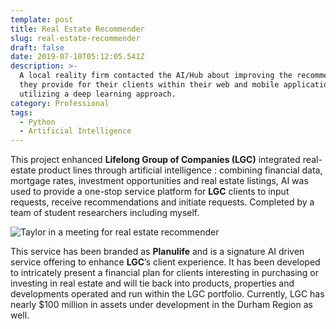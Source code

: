 ```yaml
---
template: post
title: Real Estate Recommender
slug: real-estate-recommender
draft: false
date: 2019-07-10T05:12:05.541Z
description: >-
  A local reality firm contacted the AI/Hub about improving the recommendations
  they provide for their clients within their web and mobile applications, by
  utilizing a deep learning approach.
category: Professional
tags:
  - Python
  - Artificial Intelligence
---
```

This project enhanced **Lifelong Group of Companies (LGC)** integrated real-estate product lines through artificial intelligence : combining financial data, mortgage rates, investment opportunities and real estate listings, AI was used to provide a one-stop service platform for **LGC** clients to input requests, receive recommendations and initiate requests. Completed by a team of student researchers including myself.

![Taylor in a meeting for real estate recommender](/media/meeting3.jpg "Taylor in a meeting")

This service has been branded as **Planulife** and is a signature AI driven service offering to enhance **LGC**’s client experience. It has been developed to intricately present a financial plan for clients interesting in purchasing or investing in real estate and will tie back into products, properties and developments operated and run within the LGC portfolio. Currently, LGC has nearly $100 million in assets under development in the Durham Region as well.